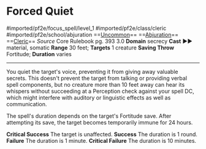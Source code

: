 # Forced Quiet
#imported/pf2e/focus_spell/level_1 #imported/pf2e/class/cleric #imported/pf2e/school/abjuration 
==[Uncommon](uncommon.md)== ==[Abjuration](abjuration.md)== ==[Cleric](rules/traits/cleric.md)==
*Source* Core Rulebook pg. 393 3.0
**Domain** secrecy
**Cast** ►► material, somatic
**Range** 30 feet; **Targets** 1 creature
**Saving Throw** Fortitude; **Duration** varies

---
You quiet the target's voice, preventing it from giving away valuable secrets. This doesn't prevent the target from talking or providing verbal spell components, but no creature more than 10 feet away can hear its whispers without succeeding at a Perception check against your spell DC, which might interfere with auditory or linguistic effects as well as communication.

The spell's duration depends on the target's Fortitude save. After attempting its save, the target becomes temporarily immune for 24 hours.

**Critical Success** The target is unaffected.
**Success** The duration is 1 round.
**Failure** The duration is 1 minute.
**Critical Failure** The duration is 10 minutes.